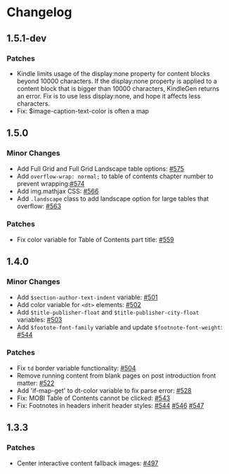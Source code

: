 # Changelog

## 1.5.1-dev

### Patches 
- Kindle limits usage of the display:none property for content blocks beyond 10000 characters. If the display:none property is applied to a content block that is bigger than 
  10000 characters, KindleGen returns an error. Fix is to use less display:none, and hope it affects less characters.
- Fix: $image-caption-text-color is often a map  

## 1.5.0

### Minor Changes

- Add Full Grid and Full Grid Landscape table options: [#575](https://github.com/pressbooks/pressbooks-book/pull/575)
- Add `overflow-wrap: normal;` to table of contents chapter number to prevent wrapping:[#574](https://github.com/pressbooks/pressbooks-book/pull/574)
- Add img.mathjax CSS: [#566](https://github.com/pressbooks/pressbooks-book/pull/566)
- Add `.landscape` class to add landscape option for large tables that overflow: [#563](https://github.com/pressbooks/pressbooks-book/pull/563)

### Patches
- Fix color variable for Table of Contents part title: [#559](https://github.com/pressbooks/pressbooks-book/pull/559)

## 1.4.0

### Minor Changes

- Add `$section-author-text-indent` variable: [#501](https://github.com/pressbooks/pressbooks-book/pull/501)
- Add color variable for `<dt>` elements: [#502](https://github.com/pressbooks/pressbooks-book/pull/502)
- Add `$title-publisher-float` and `$title-publisher-city-float` variables: [#503](https://github.com/pressbooks/pressbooks-book/pull/503)
- Add `$footote-font-family` variable and update `$footnote-font-weight`: [#544](https://github.com/pressbooks/pressbooks-book/pull/544)

### Patches

- Fix `td` border variable functionality: [#504](https://github.com/pressbooks/pressbooks-book/pull/504)
- Remove running content from blank pages on post introduction front matter: [#522](https://github.com/pressbooks/pressbooks-book/pull/522)
- Add 'if-map-get' to dt-color variable to fix parse error: [#528](https://github.com/pressbooks/pressbooks-book/pull/528)
- Fix: MOBI Table of Contents cannot be clicked: [#543](https://github.com/pressbooks/pressbooks-book/pull/543)
- Fix: Footnotes in headers inherit header styles: [#544](https://github.com/pressbooks/pressbooks-book/pull/544) [#546](https://github.com/pressbooks/pressbooks-book/pull/546) [#547](https://github.com/pressbooks/pressbooks-book/pull/547)

## 1.3.3

### Patches

- Center interactive content fallback images: [#497](https://github.com/pressbooks/pressbooks-book/pull/497)
